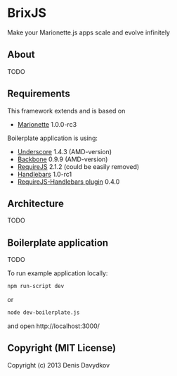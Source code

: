 # BrixJS

Make your Marionette.js apps scale and evolve infinitely

## About

TODO

## Requirements

This framework extends and is based on
* [Marionette](http://marionettejs.com/) 1.0.0-rc3

Boilerplate application is using:
* [Underscore](https://github.com/amdjs/underscore) 1.4.3 (AMD-version)
* [Backbone](https://github.com/amdjs/backbone) 0.9.9 (AMD-version)
* [RequireJS](https://github.com/jrburke/requirejs) 2.1.2 (could be easily removed)
* [Handlebars](handlebarsjs.com) 1.0-rc1
* [RequireJS-Handlebars plugin](https://github.com/SlexAxton/require-handlebars-plugin) 0.4.0

## Architecture

TODO

## Boilerplate application

TODO

To run example application locally:

```sh
npm run-script dev
```

or

```sh
node dev-boilerplate.js
```

and open http://localhost:3000/

## Copyright (MIT License)

Copyright (c) 2013 Denis Davydkov